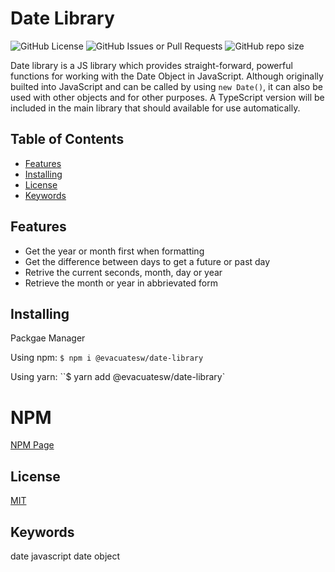 # Date Library
![GitHub License](https://img.shields.io/badge/license-MIT-blue)
![GitHub Issues or Pull Requests](https://img.shields.io/github/issues/el634dev/date-library)
![GitHub repo size](https://img.shields.io/github/repo-size/el634dev/date-library)

Date library is a JS library which provides straight-forward, powerful functions for working with the Date Object in JavaScript. Although originally builted into JavaScript and can be called by using `new Date()`, it can also be used with other objects and for other purposes. A TypeScript version will be included in the main library that should available for use automatically.

<!-- Table of Contents -->
## Table of Contents
* [Features](#features)
* [Installing](#installing)
* [License](#license)
* [Keywords](#keywords)

## Features
- Get the year or month first when formatting
- Get the difference between days to get a future or past day
- Retrive the current seconds, month, day or year
- Retrieve the month or year in abbrievated form

## Installing
Packgae Manager

Using npm:
`$ npm i @evacuatesw/date-library`

Using yarn:
``$ yarn add @evacuatesw/date-library`

# NPM 
[NPM Page](https://www.npmjs.com/package/@evacuatesw/date-library)

## License
[MIT](https://github.com/el634dev/date-library/blob/main/LICENSE.txt)

## Keywords
date javascript date object
